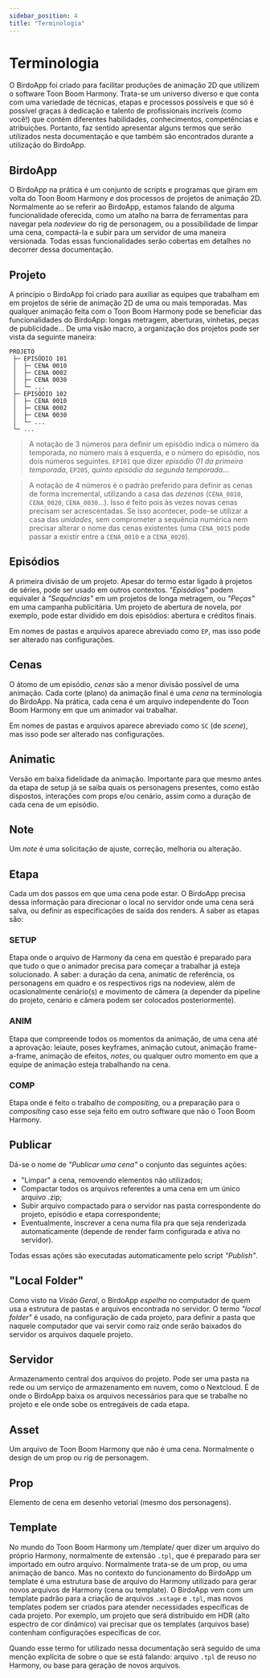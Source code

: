 ```yaml
---  
sidebar_position: 4  
title: "Terminologia"  
---
```


# Terminologia

O BirdoApp foi criado para facilitar produções de animação 2D que utilizem o software Toon Boom Harmony. Trata-se um universo diverso e que conta com uma variedade de técnicas, etapas e processos possíveis e que só é possível graças à dedicação e talento de profissionais incríveis (como você!) que contém diferentes habilidades, conhecimentos, competências e atribuições. Portanto, faz sentido apresentar alguns termos que serão utilizados nesta documentação e que também são encontrados durante a utilização do BirdoApp.

## BirdoApp

O BirdoApp na prática é um conjunto de scripts e programas que giram em volta do Toon Boom Harmony *e* dos processos de projetos de animação 2D. Normalmente ao se referir ao BirdoApp, estamos falando de alguma funcionalidade oferecida, como um atalho na barra de ferramentas para navegar pela *nodeview* do rig de personagem, ou a possibilidade de limpar uma cena, compactá-la e subir para um servidor de uma maneira versionada. Todas essas funcionalidades serão cobertas em detalhes no decorrer dessa documentação.

## Projeto

A princípio o BirdoApp foi criado para auxiliar as equipes que trabalham em em projetos de série de animação 2D de uma ou mais temporadas. Mas qualquer animação feita com o Toon Boom Harmony pode se beneficiar das funcionalidades do BirdoApp: longas metragem, aberturas, vinhetas, peças de publicidade... De uma visão macro, a organização dos projetos pode ser vista da seguinte maneira:

```  
PROJETO  
 ├─ EPISÓDIO 101  
 │  ├─ CENA 0010  
 │  ├─ CENA 0002  
 │  ├─ CENA 0030  
 │  └─ ...  
 ├─ EPISÓDIO 102  
 │  ├─ CENA 0010  
 │  ├─ CENA 0002  
 │  ├─ CENA 0030  
 │  └─ ...  
 └─ ...  
```

>A notação de 3 números para definir um episódio indica o número da temporada, no número mais à esquerda, e o número do episódio, nos dois números seguintes. `EP101` que dizer *episódio 01 da primeira temporada*, `EP205`, *quinto episódio da segunda temporada*... 

>A notação de 4 números é o padrão preferido para definir as cenas de forma incremental, utilizando a casa das *dezenas* (`CENA_0010`, `CENA_0020`, `CENA_0030`...). Isso é feito pois às vezes novas cenas precisam ser acrescentadas. Se isso acontecer, pode-se utilizar a casa das *unidades*, sem comprometer a sequência numérica nem precisar alterar o nome das cenas existentes (uma `CENA_0015` pode passar a existir entre a `CENA_0010` e a `CENA_0020`).

## Episódios

A primeira divisão de um projeto. Apesar do termo estar ligado à projetos de séries, pode ser usado em outros contextos. *"Episódios"* podem equivaler à *"Sequências"* em um projetos de longa metragem, ou *"Peças"* em uma campanha publicitária. Um projeto de abertura de novela, por exemplo, pode estar dividido em dois episódios: abertura e créditos finais.

Em nomes de pastas e arquivos aparece abreviado como `EP`, mas isso pode ser alterado nas configurações.

## Cenas

O átomo de um episódio, *cenas* são a menor divisão possível de uma animação. Cada corte (plano) da animação final é uma *cena* na terminologia do BirdoApp. Na prática, cada cena é um arquivo independente do Toon Boom Harmony em que um animador vai trabalhar.

Em nomes de pastas e arquivos aparece abreviado como `SC` (de *scene*), mas isso pode ser alterado nas configurações.

## Animatic

Versão em baixa fidelidade da animação. Importante para que mesmo antes da etapa de setup já se saiba quais os personagens presentes, como estão dispostos, interações com props e/ou cenário, assim como a duração de cada cena de um episódio.

## Note

Um *note* é uma solicitação de ajuste, correção, melhoria ou alteração.

## Etapa

Cada um dos passos em que uma cena pode estar. O BirdoApp precisa dessa informação para direcionar o local no servidor onde uma cena será salva, ou definir as especificações de saída dos renders. A saber as etapas são:

### SETUP

Etapa onde o arquivo de Harmony da cena em questão é preparado para que tudo o que o animador precisa para começar a trabalhar já esteja solucionado. A saber: a duração da cena, animatic de referência, os personagens em quadro e os respectivos rigs na nodeview, além de ocasionalmente cenário(s) e movimento de câmera (a depender da pipeline do projeto, cenário e câmera podem ser colocados posteriormente).

### ANIM

Etapa que compreende todos os momentos da animação, de uma cena até a aprovação: leiaute, poses keyframes, animação cutout, animação frame-a-frame, animação de efeitos, *notes*, ou qualquer outro momento em que a equipe de animação esteja trabalhando na cena.

### COMP

Etapa onde é feito o trabalho de *compositing*, ou a preparação para o *compositing* caso esse seja feito em outro software que não o Toon Boom Harmony.

## Publicar

Dá-se o nome de *"Publicar uma cena"* o conjunto das seguintes ações:

* "Limpar" a cena, removendo elementos não utilizados;  
* Compactar todos os arquivos referentes a uma cena em um único arquivo .zip;  
* Subir arquivo compactado para o servidor nas pasta correspondente do projeto, episódio e etapa correspondente;  
* Eventualmente, inscrever a cena numa fila pra que seja renderizada automaticamente (depende de render farm configurada e ativa no servidor).

Todas essas ações são executadas automaticamente pelo script *"Publish"*.

## "Local Folder"

Como visto na *Visão Geral*, o BirdoApp *espelha* no computador de quem usa a estrutura de pastas e arquivos encontrada no servidor. O termo *"local folder"* é usado, na configuração de cada projeto, para definir a pasta que naquele computador que vai servir como raiz onde serão baixados do servidor os arquivos daquele projeto.

## Servidor

Armazenamento central dos arquivos do projeto. Pode ser uma pasta na rede ou um serviço de armazenamento em nuvem, como o Nextcloud. É de onde o BirdoApp baixa os arquivos necessários para que se trabalhe no projeto e ele onde sobe os entregáveis de cada etapa.

## Asset

Um arquivo de Toon Boom Harmony que não é uma cena. Normalmente o design de um prop ou rig de personagem.

## Prop

Elemento de cena em desenho vetorial (mesmo dos personagens).

## Template

No mundo do Toon Boom Harmony um /template/ quer dizer um arquivo do próprio Harmony, normalmente de extensão `.tpl`, que é preparado para ser importado em outro arquivo. Normalmente trata-se de um prop, ou uma animação de banco. Mas no contexto do funcionamento do BirdoApp um template é uma estrutura base de arquivo do Harmony utilizado para gerar novos arquivos de Harmony (cena ou template). O BirdoApp vem com um template padrão para a criação de arquivos `.xstage` e `.tpl`, mas novos templates podem ser criados para atender necessidades específicas de cada projeto. Por exemplo, um projeto que será distribuído em HDR (alto espectro de cor dinâmico) vai precisar que os templates (arquivos base) contenham configurações específicas de cor.

Quando esse termo for utilizado nessa documentação será seguido de uma menção explícita de sobre o que se está falando: arquivo `.tpl` de reuso no Harmony, ou base para geração de novos arquivos.  
